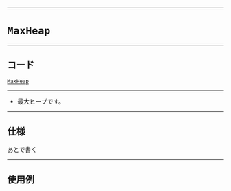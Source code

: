 _____

# `MaxHeap`

_____

## コード

[`MaxHeap`](https://github.com/titan-23/Library_py/blob/main/DataStructures/Heap/MaxHeap.py)
<!-- code=https://github.com/titan-23/Library_py/blob/main/DataStructures\Heap\MaxHeap.py -->

_____

- 最大ヒープです。

_____

## 仕様

あとで書く

_____

## 使用例

```python
```


